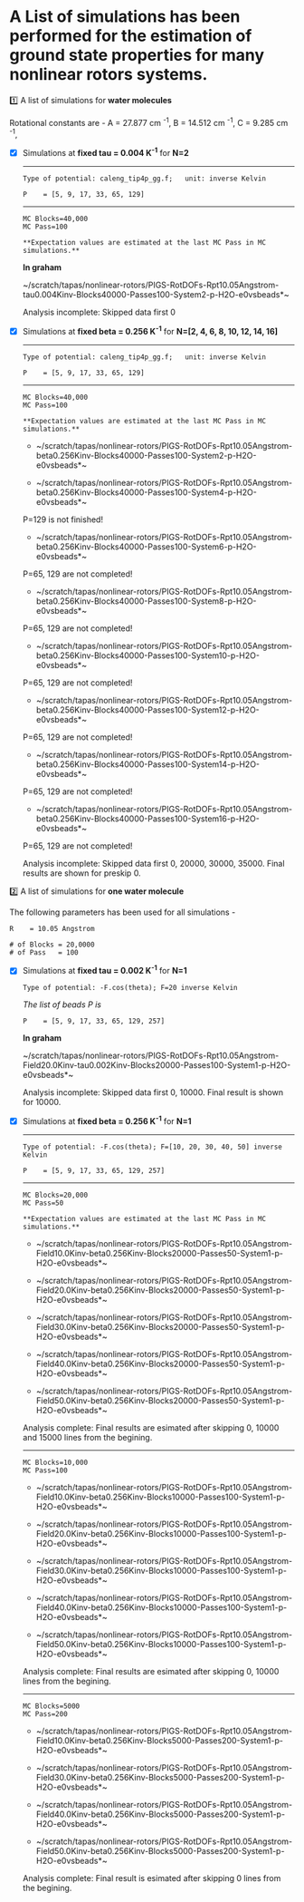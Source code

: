 # A List of simulations has been performed for the estimation of **ground state** properties for many nonlinear rotors systems.

:one: A list of simulations for **water molecules**

Rotational constants are - 
   A = 27.877 cm <sup>-1</sup>,
   B = 14.512 cm <sup>-1</sup>,
   C = 9.285 cm <sup>-1</sup>,

- [x] Simulations at **fixed tau = 0.004 K<sup>-1</sup>** for **N=2**

   -----------------------------------------------------------------------------------------------------------------
   ```
   Type of potential: caleng_tip4p_gg.f;   unit: inverse Kelvin
   ```
   
   ```      
   P    = [5, 9, 17, 33, 65, 129] 
   ```		
   
   -----------------------------------------------------------------------------------------------------------------
   
    ```
   MC Blocks=40,000
   MC Pass=100
   
   **Expectation values are estimated at the last MC Pass in MC simulations.**
   ```
   
   **In graham**
   
   ~/scratch/tapas/nonlinear-rotors/PIGS-RotDOFs-Rpt10.05Angstrom-tau0.004Kinv-Blocks40000-Passes100-System2-p-H2O-e0vsbeads*~
       
   Analysis incomplete: Skipped data first 0
    
   
 - [x] Simulations at **fixed beta = 0.256 K<sup>-1</sup>** for **N=[2, 4, 6, 8, 10, 12, 14, 16]**

   -----------------------------------------------------------------------------------------------------------------
   ```
   Type of potential: caleng_tip4p_gg.f;   unit: inverse Kelvin
   ```
   
   ```      
   P    = [5, 9, 17, 33, 65, 129] 
   ```		
   
   -----------------------------------------------------------------------------------------------------------------
   
    ```
   MC Blocks=40,000
   MC Pass=100
   
   **Expectation values are estimated at the last MC Pass in MC simulations.**
   ```
   
   - ~/scratch/tapas/nonlinear-rotors/PIGS-RotDOFs-Rpt10.05Angstrom-beta0.256Kinv-Blocks40000-Passes100-System2-p-H2O-e0vsbeads*~
   
   - ~/scratch/tapas/nonlinear-rotors/PIGS-RotDOFs-Rpt10.05Angstrom-beta0.256Kinv-Blocks40000-Passes100-System4-p-H2O-e0vsbeads*~
   
   P=129 is not finished!
   
   - ~/scratch/tapas/nonlinear-rotors/PIGS-RotDOFs-Rpt10.05Angstrom-beta0.256Kinv-Blocks40000-Passes100-System6-p-H2O-e0vsbeads*~
   
   P=65, 129 are not completed!
   
   - ~/scratch/tapas/nonlinear-rotors/PIGS-RotDOFs-Rpt10.05Angstrom-beta0.256Kinv-Blocks40000-Passes100-System8-p-H2O-e0vsbeads*~
   
   P=65, 129 are not completed!
   
   - ~/scratch/tapas/nonlinear-rotors/PIGS-RotDOFs-Rpt10.05Angstrom-beta0.256Kinv-Blocks40000-Passes100-System10-p-H2O-e0vsbeads*~
   
   P=65, 129 are not completed!
   
   - ~/scratch/tapas/nonlinear-rotors/PIGS-RotDOFs-Rpt10.05Angstrom-beta0.256Kinv-Blocks40000-Passes100-System12-p-H2O-e0vsbeads*~
   
   P=65, 129 are not completed!
   
   - ~/scratch/tapas/nonlinear-rotors/PIGS-RotDOFs-Rpt10.05Angstrom-beta0.256Kinv-Blocks40000-Passes100-System14-p-H2O-e0vsbeads*~
   
   P=65, 129 are not completed!
   
   - ~/scratch/tapas/nonlinear-rotors/PIGS-RotDOFs-Rpt10.05Angstrom-beta0.256Kinv-Blocks40000-Passes100-System16-p-H2O-e0vsbeads*~
   
   P=65, 129 are not completed!
   
   Analysis incomplete: Skipped data first 0, 20000, 30000, 35000. Final results are shown for preskip 0.
   
   
:two: A list of simulations for **one water molecule**

The following parameters has been used for all simulations -
 
```
R    = 10.05 Angstrom
		
# of Blocks = 20,0000
# of Pass   = 100
```

- [x] Simulations at **fixed tau = 0.002 K<sup>-1</sup>** for **N=1**

   ```
   Type of potential: -F.cos(theta); F=20 inverse Kelvin
   ```

   _The list of beads P is_
    
   ```
   P    = [5, 9, 17, 33, 65, 129, 257] 
   ```		
		
   **In graham**
   
   ~/scratch/tapas/nonlinear-rotors/PIGS-RotDOFs-Rpt10.05Angstrom-Field20.0Kinv-tau0.002Kinv-Blocks20000-Passes100-System1-p-H2O-e0vsbeads*~
       
   Analysis incomplete: Skipped data first 0, 10000. Final result is shown for 10000.
   
 - [x] Simulations at **fixed beta = 0.256 K<sup>-1</sup>** for **N=1**
   
   -----------------------------------------------------------------------------------------------------------------
   ```
   Type of potential: -F.cos(theta); F=[10, 20, 30, 40, 50] inverse Kelvin
   ```
   
   ```      
   P    = [5, 9, 17, 33, 65, 129, 257] 
   ```		
   
   -----------------------------------------------------------------------------------------------------------------
   
    ```
   MC Blocks=20,000
   MC Pass=50
   
   **Expectation values are estimated at the last MC Pass in MC simulations.**
   ```
   
   - ~/scratch/tapas/nonlinear-rotors/PIGS-RotDOFs-Rpt10.05Angstrom-Field10.0Kinv-beta0.256Kinv-Blocks20000-Passes50-System1-p-H2O-e0vsbeads*~
   
   - ~/scratch/tapas/nonlinear-rotors/PIGS-RotDOFs-Rpt10.05Angstrom-Field20.0Kinv-beta0.256Kinv-Blocks20000-Passes50-System1-p-H2O-e0vsbeads*~
   
   - ~/scratch/tapas/nonlinear-rotors/PIGS-RotDOFs-Rpt10.05Angstrom-Field30.0Kinv-beta0.256Kinv-Blocks20000-Passes50-System1-p-H2O-e0vsbeads*~
   
   - ~/scratch/tapas/nonlinear-rotors/PIGS-RotDOFs-Rpt10.05Angstrom-Field40.0Kinv-beta0.256Kinv-Blocks20000-Passes50-System1-p-H2O-e0vsbeads*~
   
   - ~/scratch/tapas/nonlinear-rotors/PIGS-RotDOFs-Rpt10.05Angstrom-Field50.0Kinv-beta0.256Kinv-Blocks20000-Passes50-System1-p-H2O-e0vsbeads*~
   
    
   Analysis complete: Final results are esimated after skipping 0, 10000 and 15000 lines from the begining.
   
   
   -----------------------------------------------------------------------------------------------------------------
  
   ```
   MC Blocks=10,000
   MC Pass=100
   ```		
   
   - ~/scratch/tapas/nonlinear-rotors/PIGS-RotDOFs-Rpt10.05Angstrom-Field10.0Kinv-beta0.256Kinv-Blocks10000-Passes100-System1-p-H2O-e0vsbeads*~
   
   - ~/scratch/tapas/nonlinear-rotors/PIGS-RotDOFs-Rpt10.05Angstrom-Field20.0Kinv-beta0.256Kinv-Blocks10000-Passes100-System1-p-H2O-e0vsbeads*~
   
   - ~/scratch/tapas/nonlinear-rotors/PIGS-RotDOFs-Rpt10.05Angstrom-Field30.0Kinv-beta0.256Kinv-Blocks10000-Passes100-System1-p-H2O-e0vsbeads*~
   
   - ~/scratch/tapas/nonlinear-rotors/PIGS-RotDOFs-Rpt10.05Angstrom-Field40.0Kinv-beta0.256Kinv-Blocks10000-Passes100-System1-p-H2O-e0vsbeads*~
   
   - ~/scratch/tapas/nonlinear-rotors/PIGS-RotDOFs-Rpt10.05Angstrom-Field50.0Kinv-beta0.256Kinv-Blocks10000-Passes100-System1-p-H2O-e0vsbeads*~
   
    
   Analysis complete: Final results are esimated after skipping 0, 10000 lines from the begining.   
   
   -----------------------------------------------------------------------------------------------------------------
   
   ```
   MC Blocks=5000
   MC Pass=200
   ```
   
   - ~/scratch/tapas/nonlinear-rotors/PIGS-RotDOFs-Rpt10.05Angstrom-Field10.0Kinv-beta0.256Kinv-Blocks5000-Passes200-System1-p-H2O-e0vsbeads*~
   
   - ~/scratch/tapas/nonlinear-rotors/PIGS-RotDOFs-Rpt10.05Angstrom-Field30.0Kinv-beta0.256Kinv-Blocks5000-Passes200-System1-p-H2O-e0vsbeads*~
   
   - ~/scratch/tapas/nonlinear-rotors/PIGS-RotDOFs-Rpt10.05Angstrom-Field40.0Kinv-beta0.256Kinv-Blocks5000-Passes200-System1-p-H2O-e0vsbeads*~
   
   - ~/scratch/tapas/nonlinear-rotors/PIGS-RotDOFs-Rpt10.05Angstrom-Field50.0Kinv-beta0.256Kinv-Blocks5000-Passes200-System1-p-H2O-e0vsbeads*~
   
    
   Analysis complete: Final result is esimated after skipping 0 lines from the begining.  
   
  
   

